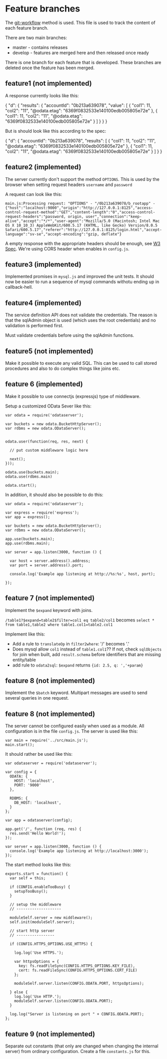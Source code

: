 Feature branches
================

The [git-workflow](http://colmsjo.com/Git-Workflow/) method is used.
This file is used to track the content of each feature branch.

There are two main branches:

 * master - contains releases
 * develop - features are merged here and then released once ready

There is one branch for each feature that is developed. These
branches are deleted once the feature has been merged.


feature1 (not implemented)
-------------------------

A response currently looks like this:

{
  "d": {
    "results": {
      "accountId": "0b213a639078",
      "value": [
        {
          "col1": 11,
          "col2": "11",
          "@odata.etag": "6369f0832533e140100edb005805e72e"
        },
        {
          "col1": 11,
          "col2": "11",
          "@odata.etag": "6369f0832533e140100edb005805e72e"
        }
      ]
    }
  }
}

But is should look like this according to the spec:

{
  "d": {
    "accountId": "0b213a639078",
    "results": [
      {
        "col1": 11,
        "col2": "11",
        "@odata.etag": "6369f0832533e140100edb005805e72e"
      },
      {
        "col1": 11,
        "col2": "11",
        "@odata.etag": "6369f0832533e140100edb005805e72e"
      }
    ]
  }
}


feature2 (implemented)
---------------------

The server currently don't support the method `OPTIONS`. This is used by the
browser when setting request headers `username` and `password`

A request can look like this:

```
main.js:Processing request: "OPTIONS" - "/0b213a639078/b_rootapp" - {"host":"localhost:9000","origin":"http://127.0.0.1:8125","access-control-request-method":"GET","content-length":"0","access-control-request-headers":"password, origin, user","connection":"keep-alive","accept":"*/*","user-agent":"Mozilla/5.0 (Macintosh; Intel Mac OS X 10_10_3) AppleWebKit/600.5.17 (KHTML, like Gecko) Version/8.0.5 Safari/600.5.17","referer":"http://127.0.0.1:8125/login.html","accept-language":"sv-se","accept-encoding":"gzip, deflate"}
```

A empty response with the appropriate headers should be enough, see
[W3 Spec](http://www.w3.org/Protocols/rfc2616/rfc2616-sec9.html). We're using
CORS header when enables in `config.js`.


feature3 (implemented)
---------------------

Implemented promises in `mysql.js` and improved the unit tests. It should now
be easier to run a sequence of mysql commands withotu ending up in
callback-hell.


feature4 (implemented)
---------------------

The service definition API does not validate the credentials. The reason is
that the sqlAdmin object is used (which uses the root credentials) and no
validation is performed first.

Must validate credentials before using the sqlAdmin functions.


feature5 (not implemented)
--------------------------

Make it possible to execute any valid SQL. This can be used to call
stored procedures and also to do complex things like joins etc.


feature 6 (implemented)
--------------------------

Make it possible to use connectjs (expressjs) type of middleware.

Setup a customized OData Sever like this:

```
var odata = require('odataserver');

var buckets = new odata.BucketHttpServer();
var rdbms = new odata.ODataServer();


odata.user(function(req, res, next) {

  // put custom middleware logic here

  next();
}));

odata.use(buckets.main);
odata.use(rdbms.main)

odata.start();

```

In addition, it should also be possible to do this:

```
var odata = require('odataserver');

var express = require('express');
var app = express();

var buckets = new odata.BucketHttpServer();
var rdbms = new odata.ODataServer();

app.use(buckets.main);
app.use(rdbms.main);

var server = app.listen(3000, function () {

  var host = server.address().address;
  var port = server.address().port;

  console.log('Example app listening at http://%s:%s', host, port);

});
```

feature 7 (not implemented)
--------------------------

Implement the `$expand` keyword with joins.

`/table1?$expand=table2$filter=col1 eq table2/col1` becomes
`select * from table1,table2 where table1.col1=table2.col1`

Implement like this:

 * Add a rule to `translateOp` in `filter2where`: '/' becomes '.'
  * Does mysql allow `col1` instead of `table1.col1`?? If not, check `sqlObjects`
    for join when built, add `result.schema` before identifiers that are missing
    entity/table
 * add rule to `odata2sql`: `$expand` returns `{id: 2.5, q: ','+param}`


feature 8 (not implemented)
---------------------------

Implement the `$batch` keyword. Multipart messages are used to send several
queries in one request.


feature 8 (not implemented)
--------------------------

The server cannot be configured easily when used as a module. All configuration
is in the file `config.js`. The server is used like this:

```
var main = require('../src/main.js');
main.start();
```

It should rather be used like this:

```
var odataserver = require('odataserver');

var config = {
  ODATA: {
    HOST: 'localhost',
    PORT: '9000'
  },

  RDBMS: {
    DB_HOST: 'localhost',
  }
};

var app = odataserver(config);

app.get('/', function (req, res) {
  res.send('Hello World!');
});

var server = app.listen(3000, function () {
  console.log('Example app listening at http://localhost:3000');  
});

```

The start method looks like this:

```
exports.start = function() {
  var self = this;

  if (CONFIG.enableTooBusy) {
    setupTooBusy();
  }

  // setup the middleware
  // --------------------

  moduleSelf.server = new middleware();
  self.init(moduleSelf.server);

  // start http server
  // -----------------

  if (CONFIG.HTTPS_OPTIONS.USE_HTTPS) {

    log.log('Use HTTPS.');

    var httpsOptions = {
      key: fs.readFileSync(CONFIG.HTTPS_OPTIONS.KEY_FILE),
      cert: fs.readFileSync(CONFIG.HTTPS_OPTIONS.CERT_FILE)
    };

    moduleSelf.server.listen(CONFIG.ODATA.PORT, httpsOptions);

  } else {
    log.log('Use HTTP.');
    moduleSelf.server.listen(CONFIG.ODATA.PORT);
  }

  log.log("Server is listening on port " + CONFIG.ODATA.PORT);
};
```


feature 9 (not implemented)
---------------------------

Separate out constants (that only are changed when changing the internal
server) from ordinary configuration. Create a file `constants.js` for this.
